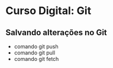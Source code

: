 # Curso Digital: Git

## Salvando alterações no Git
* comando git push
* comando git pull
* comando git fetch